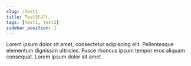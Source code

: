 ```yaml
---
slug: /test1
title: Test입니다.
tags: [test1, test2]
sidebar_position: 1
---
```


Lorem ipsum dolor sit amet, consectetur adipiscing elit. Pellentesque elementum dignissim ultricies. Fusce rhoncus ipsum tempor eros aliquam consequat. Lorem ipsum dolor sit amet
